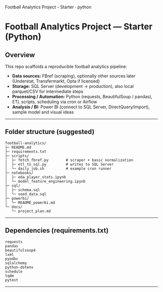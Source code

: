 Football Analytics Project - Starter
· python

# Football Analytics Project — Starter (Python)

## Overview

This repo scaffolds a reproducible football analytics pipeline:

- **Data sources:** FBref (scraping), optionally other sources later (Understat, Transfermarkt, Opta if licensed)
- **Storage:** SQL Server (development -> production), also local parquet/CSV for intermediate steps
- **Processing / Automation:** Python (requests, BeautifulSoup / pandas), ETL scripts, scheduling via cron or Airflow
- **Analysis / BI:** Power BI (connect to SQL Server, DirectQuery/Import), sample model and visual ideas

---

## Folder structure (suggested)

```
football-analytics/
├─ README.md
├─ requirements.txt
├─ scripts/
│  ├─ fetch_fbref.py        # scraper + basic normalization
│  ├─ etl_to_sql.py         # writes to SQL Server
│  └─ daily_job.sh          # example cron runner
├─ notebooks/
│  ├─ eda_player_stats.ipynb
│  └─ model_feature_engineering.ipynb
├─ sql/
│  ├─ schema.sql
│  └─ seed_data.sql
├─ powerbi/
│  └─ README_powerbi.md
└─ docs/
   └─ project_plan.md
```

---

## Dependencies (requirements.txt)

```
requests
pandas
beautifulsoup4
lxml
pyodbc
sqlalchemy
python-dotenv
schedule
tqdm
pytest
```

---
